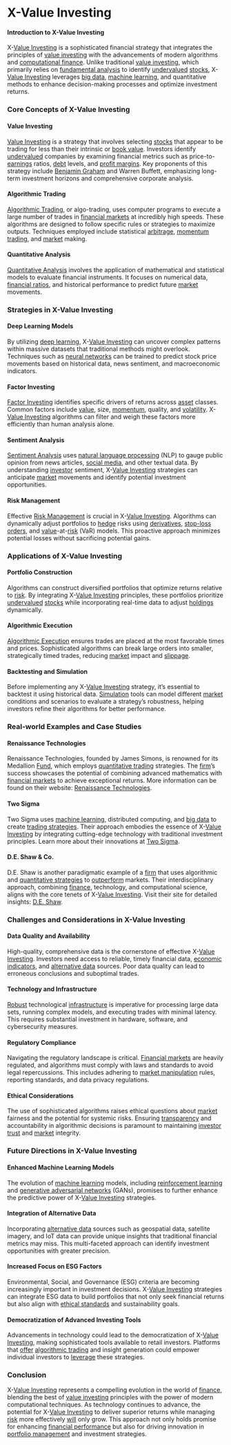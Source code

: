 # X-Value Investing

#### Introduction to X-Value Investing
X-[Value Investing](../v/value_investing.md) is a sophisticated financial strategy that integrates the principles of [value investing](../v/value_investing.md) with the advancements of modern algorithms and [computational finance](../c/computational_finance.md). Unlike traditional [value investing](../v/value_investing.md), which primarily relies on [fundamental analysis](../f/fundamental_analysis.md) to identify [undervalued](../u/undervalued.md) [stocks](../s/stock.md), X-[Value Investing](../v/value_investing.md) leverages [big data](../b/big_data_in_trading.md), [machine learning](../m/machine_learning.md), and quantitative methods to enhance decision-making processes and optimize investment returns.

### Core Concepts of X-Value Investing

#### Value Investing
[Value Investing](../v/value_investing.md) is a strategy that involves selecting [stocks](../s/stock.md) that appear to be trading for less than their intrinsic or [book value](../b/book_value.md). Investors identify [undervalued](../u/undervalued.md) companies by examining financial metrics such as price-to-[earnings](../e/earnings.md) ratios, [debt](../d/debt.md) levels, and [profit margins](../p/profit_margins_in_trading.md). Key proponents of this strategy include [Benjamin Graham](../b/benjamin_graham.md) and Warren Buffett, emphasizing long-term investment horizons and comprehensive corporate analysis.

#### Algorithmic Trading
[Algorithmic Trading](../a/algorithmic_trading.md), or algo-trading, uses computer programs to execute a large number of trades in [financial markets](../f/financial_market.md) at incredibly high speeds. These algorithms are designed to follow specific rules or strategies to maximize outputs. Techniques employed include statistical [arbitrage](../a/arbitrage.md), [momentum trading](../m/momentum_trading.md), and [market](../m/market.md) making.

#### Quantitative Analysis
[Quantitative Analysis](../q/quantitative_analysis.md) involves the application of mathematical and statistical models to evaluate financial instruments. It focuses on numerical data, [financial ratios](../f/financial_ratios.md), and historical performance to predict future [market](../m/market.md) movements.

### Strategies in X-Value Investing

#### Deep Learning Models
By utilizing [deep learning](../d/deep_learning.md), X-[Value Investing](../v/value_investing.md) can uncover complex patterns within massive datasets that traditional methods might overlook. Techniques such as [neural networks](../n/neural_networks_in_trading.md) can be trained to predict stock price movements based on historical data, news sentiment, and macroeconomic indicators.

#### Factor Investing
[Factor Investing](../f/factor_investing.md) identifies specific drivers of returns across [asset](../a/asset.md) classes. Common factors include [value](../v/value.md), size, [momentum](../m/momentum.md), quality, and [volatility](../v/volatility.md). X-[Value Investing](../v/value_investing.md) algorithms can filter and weigh these factors more efficiently than human analysis alone.

#### Sentiment Analysis
[Sentiment Analysis](../s/sentiment_analysis.md) uses [natural language processing](../n/natural_language_processing_(nlp)_in_trading.md) (NLP) to gauge public opinion from news articles, [social media](../s/social_media.md), and other textual data. By understanding [investor](../i/investor.md) sentiment, X-[Value Investing](../v/value_investing.md) strategies can anticipate [market](../m/market.md) movements and identify potential investment opportunities.

#### Risk Management
Effective [Risk Management](../r/risk_management.md) is crucial in X-[Value Investing](../v/value_investing.md). Algorithms can dynamically adjust portfolios to [hedge](../h/hedge.md) risks using [derivatives](../d/derivatives.md), [stop-loss orders](../s/stop-loss_orders.md), and [value](../v/value.md)-at-[risk](../r/risk.md) (VaR) models. This proactive approach minimizes potential losses without sacrificing potential gains.

### Applications of X-Value Investing

#### Portfolio Construction
Algorithms can construct diversified portfolios that optimize returns relative to [risk](../r/risk.md). By integrating X-[Value Investing](../v/value_investing.md) principles, these portfolios prioritize [undervalued](../u/undervalued.md) [stocks](../s/stock.md) while incorporating real-time data to adjust [holdings](../h/holdings.md) dynamically.

#### Algorithmic Execution
[Algorithmic Execution](../a/algorithmic_execution.md) ensures trades are placed at the most favorable times and prices. Sophisticated algorithms can break large orders into smaller, strategically timed trades, reducing [market](../m/market.md) impact and [slippage](../s/slippage.md).

#### Backtesting and Simulation
Before implementing any X-[Value Investing](../v/value_investing.md) strategy, it’s essential to backtest it using historical data. [Simulation](../s/simulation_in_trading.md) tools can model different [market](../m/market.md) conditions and scenarios to evaluate a strategy’s robustness, helping investors refine their algorithms for better performance.

### Real-world Examples and Case Studies

#### Renaissance Technologies
Renaissance Technologies, founded by James Simons, is renowned for its Medallion [Fund](../f/fund.md), which employs [quantitative trading](../q/quantitative_trading.md) strategies. The [firm](../f/firm.md)’s success showcases the potential of combining advanced mathematics with [financial markets](../f/financial_market.md) to achieve exceptional returns. More information can be found on their website: [Renaissance Technologies](https://www.rentec.com/).

#### Two Sigma
Two Sigma uses [machine learning](../m/machine_learning.md), distributed computing, and [big data](../b/big_data_in_trading.md) to create [trading strategies](../t/trading_strategies.md). Their approach embodies the essence of X-[Value Investing](../v/value_investing.md) by integrating cutting-edge technology with traditional investment principles. Learn more about their innovations at [Two Sigma](https://www.twosigma.com/).

#### D.E. Shaw & Co.
D.E. Shaw is another paradigmatic example of a [firm](../f/firm.md) that uses algorithmic and [quantitative strategies](../q/quantitative_strategies_in_trading.md) to [outperform](../o/outperform.md) markets. Their interdisciplinary approach, combining [finance](../f/finance.md), technology, and computational science, aligns with the core tenets of X-[Value Investing](../v/value_investing.md). Visit their site for detailed insights: [D.E. Shaw](https://www.deshaw.com/).

### Challenges and Considerations in X-Value Investing

#### Data Quality and Availability
High-quality, comprehensive data is the cornerstone of effective X-[Value Investing](../v/value_investing.md). Investors need access to reliable, timely financial data, [economic indicators](../e/economic_indicators.md), and [alternative data](../a/alternative_data.md) sources. Poor data quality can lead to erroneous conclusions and suboptimal trades.

#### Technology and Infrastructure
[Robust](../r/robust.md) technological [infrastructure](../i/infrastructure.md) is imperative for processing large data sets, running complex models, and executing trades with minimal latency. This requires substantial investment in hardware, software, and cybersecurity measures.

#### Regulatory Compliance
Navigating the regulatory landscape is critical. [Financial markets](../f/financial_market.md) are heavily regulated, and algorithms must comply with laws and standards to avoid legal repercussions. This includes adhering to [market manipulation](../m/market_manipulation.md) rules, reporting standards, and data privacy regulations.

#### Ethical Considerations
The use of sophisticated algorithms raises ethical questions about [market](../m/market.md) fairness and the potential for systemic risks. Ensuring [transparency](../t/transparency.md) and accountability in algorithmic decisions is paramount to maintaining [investor](../i/investor.md) [trust](../t/trust.md) and [market](../m/market.md) integrity.

### Future Directions in X-Value Investing

#### Enhanced Machine Learning Models
The evolution of [machine learning](../m/machine_learning.md) models, including [reinforcement learning](../r/reinforcement_learning.md) and [generative adversarial networks](../g/generative_adversarial_networks.md) (GANs), promises to further enhance the predictive power of X-[Value Investing](../v/value_investing.md) strategies.

#### Integration of Alternative Data
Incorporating [alternative data](../a/alternative_data.md) sources such as geospatial data, satellite imagery, and IoT data can provide unique insights that traditional financial metrics may miss. This multi-faceted approach can identify investment opportunities with greater precision.

#### Increased Focus on ESG Factors
Environmental, Social, and Governance (ESG) criteria are becoming increasingly important in investment decisions. X-[Value Investing](../v/value_investing.md) strategies can integrate ESG data to build portfolios that not only seek financial returns but also align with [ethical standards](../e/ethical_standards_in_trading.md) and sustainability goals.

#### Democratization of Advanced Investing Tools
Advancements in technology could lead to the democratization of X-[Value Investing](../v/value_investing.md), making sophisticated tools available to retail investors. Platforms that [offer](../o/offer.md) [algorithmic trading](../a/algorithmic_trading.md) and insight generation could empower individual investors to [leverage](../l/leverage.md) these strategies.

### Conclusion
X-[Value Investing](../v/value_investing.md) represents a compelling evolution in the world of [finance](../f/finance.md), blending the best of [value investing](../v/value_investing.md) principles with the power of modern computational techniques. As technology continues to advance, the potential for X-[Value Investing](../v/value_investing.md) to deliver superior returns while managing [risk](../r/risk.md) more effectively [will](../w/will.md) only grow. This approach not only holds promise for enhancing [financial performance](../f/financial_performance.md) but also for driving innovation in [portfolio management](../p/portfolio_management.md) and investment strategies.